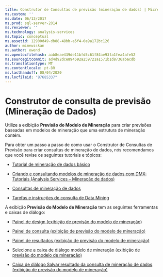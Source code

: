 ```yaml
---
title: Construtor de Consultas de previsão (mineração de dados) | Microsoft Docs
ms.custom: ''
ms.date: 06/13/2017
ms.prod: sql-server-2014
ms.reviewer: ''
ms.technology: analysis-services
ms.topic: conceptual
ms.assetid: 12900d49-db88-48bb-a5f4-0a9a172bc126
author: minewiskan
ms.author: owend
ms.openlocfilehash: aab8eae439de11bfd5c61f84ae93fa1fea4afe52
ms.sourcegitcommit: ad4d92dce894592a259721a1571b1d8736abacdb
ms.translationtype: MT
ms.contentlocale: pt-BR
ms.lasthandoff: 08/04/2020
ms.locfileid: "87685337"
---
```

# <a name="prediction-query-builder-data-mining"></a>Construtor de consulta de previsão (Mineração de Dados)
  Utilize a exibição **Previsão do Modelo de Mineração** para criar previsões baseadas em modelos de mineração que uma estrutura de mineração contém.  
  
 Para obter um passo a passo de como usar o Construtor de Consultas de Previsão para criar consultas de mineração de dados, nós recomendamos que você revise os seguintes tutoriais e tópicos:  
  
-   [Tutorial de mineração de dados básico](../../2014/tutorials/basic-data-mining-tutorial.md)  
  
-   [Criando e consultando modelos de mineração de dados com DMX: Tutoriais &#40;Analysis Services – Mineração de dados&#41;](../../2014/tutorials/create-query-data-mining-models-dmx-tutorials.md)  
  
-   [Consultas de mineração de dados](data-mining/data-mining-queries.md)  
  
-   [Tarefas e instruções de consulta de Data Mining](data-mining/data-mining-query-tasks-and-how-tos.md)  
  
 A exibição **Previsão do Modelo de Mineração** tem as seguintes ferramentas e caixas de diálogo:  
  
-   [Painel de design &#40;exibição de previsão do modelo de mineração&#41;](design-pane-mining-model-prediction-view.md)  
  
-   [Painel de consulta &#40;exibição de previsão do modelo de mineração&#41;](query-pane-mining-model-prediction-view.md)  
  
-   [Painel de resultados &#40;exibição de previsão do modelo de mineração&#41;](result-pane-mining-model-prediction-view.md)  
  
-   [Selecione a caixa de diálogo modelo de mineração &#40;exibição de previsão do modelo de mineração&#41;](select-mining-model-dialog-box-mining-model-prediction-view.md)  
  
-   [Caixa de diálogo Salvar resultado da consulta de mineração de dados &#40;exibição de previsão do modelo de mineração&#41;](save-data-mining-query-result-dialog-box-mining-model-prediction-view.md)  
  
  
